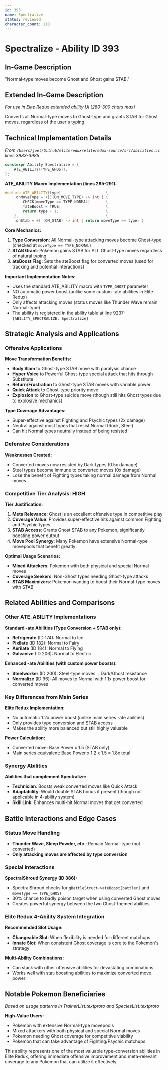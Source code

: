 ```yaml
---
id: 393
name: Spectralize
status: reviewed
character_count: 110
---
```


# Spectralize - Ability ID 393

## In-Game Description
"Normal-type moves become Ghost and Ghost gains STAB."

## Extended In-Game Description
*For use in Elite Redux extended ability UI (280-300 chars max)*

Converts all Normal-type moves to Ghost-type and grants STAB for Ghost moves, regardless of the user's typing.

## Technical Implementation Details
*From `/Users/joel/Github/eliteredux/eliteredux-source/src/abilities.cc` lines 3983-3985*

```cpp
constexpr Ability Spectralize = {
    ATE_ABILITY(TYPE_GHOST),
};
```

**ATE_ABILITY Macro Implementation (lines 285-291):**
```cpp
#define ATE_ABILITY(type)                    \
    .onMoveType = +[](ON_MOVE_TYPE) -> int { \
        CHECK(moveType == TYPE_NORMAL)       \
        *ateBoost = TRUE;                    \
        return type + 1;                     \
    },                                       \
    .onStab = +[](ON_STAB) -> int { return moveType == type; }
```

**Core Mechanics:**
1. **Type Conversion**: All Normal-type attacking moves become Ghost-type (checked at `moveType == TYPE_NORMAL`)
2. **STAB Grant**: Pokemon gains STAB for ALL Ghost-type moves regardless of natural typing
3. **ateBoost Flag**: Sets the ateBoost flag for converted moves (used for tracking and potential interactions)

**Important Implementation Notes:**
- Uses the standard ATE_ABILITY macro with `TYPE_GHOST` parameter
- NO automatic power boost (unlike some custom -ate abilities in Elite Redux)
- Only affects attacking moves (status moves like Thunder Wave remain Normal-type)
- The ability is registered in the ability table at line 9237: `{ABILITY_SPECTRALIZE, Spectralize}`

## Strategic Analysis and Applications

### Offensive Applications
**Move Transformation Benefits:**
- **Body Slam** to Ghost-type STAB move with paralysis chance
- **Hyper Voice** to Powerful Ghost-type special attack that hits through Substitute
- **Return/Frustration** to Ghost-type STAB moves with variable power
- **Quick Attack** to Ghost-type priority move
- **Explosion** to Ghost-type suicide move (though still hits Ghost types due to explosive mechanics)

**Type Coverage Advantages:**
- Super-effective against Fighting and Psychic types (2x damage)
- Neutral against most types that resist Normal (Rock, Steel)
- Can hit Normal types neutrally instead of being resisted

### Defensive Considerations
**Weaknesses Created:**
- Converted moves now resisted by Dark types (0.5x damage)
- Steel types become immune to converted moves (0x damage)
- Lose the benefit of Fighting types taking normal damage from Normal moves

### Competitive Tier Analysis: HIGH

**Tier Justification:**
1. **Meta Relevance**: Ghost is an excellent offensive type in competitive play
2. **Coverage Value**: Provides super-effective hits against common Fighting and Psychic types
3. **STAB Access**: Grants Ghost STAB to any Pokemon, significantly boosting power output
4. **Move Pool Synergy**: Many Pokemon have extensive Normal-type movepools that benefit greatly

**Optimal Usage Scenarios:**
- **Mixed Attackers**: Pokemon with both physical and special Normal moves
- **Coverage Seekers**: Non-Ghost types needing Ghost-type attacks
- **STAB Maximizers**: Pokemon wanting to boost their Normal-type moves with STAB

## Related Abilities and Comparisons

### Other ATE_ABILITY Implementations
**Standard -ate Abilities (Type Conversion + STAB only):**
- **Refrigerate** (ID 174): Normal to Ice
- **Pixilate** (ID 182): Normal to Fairy  
- **Aerilate** (ID 184): Normal to Flying
- **Galvanize** (ID 206): Normal to Electric

**Enhanced -ate Abilities (with custom power boosts):**
- **Steelworker** (ID 200): Steel-type moves + Dark/Ghost resistance
- **Normalize** (ID 96): All moves to Normal with 1.1x power boost for converted moves

### Key Differences from Main Series
**Elite Redux Implementation:**
- No automatic 1.2x power boost (unlike main series -ate abilities)
- Only provides type conversion and STAB access
- Makes the ability more balanced but still highly valuable

**Power Calculation:**
- Converted move: Base Power x 1.5 (STAB only)
- Main series equivalent: Base Power x 1.2 x 1.5 = 1.8x total

### Synergy Abilities
**Abilities that complement Spectralize:**
- **Technician**: Boosts weak converted moves like Quick Attack
- **Adaptability**: Would double STAB bonus if present (though not applicable in 4-ability system)
- **Skill Link**: Enhances multi-hit Normal moves that get converted

## Battle Interactions and Edge Cases

### Status Move Handling
- **Thunder Wave, Sleep Powder, etc.**: Remain Normal-type (not converted)
- **Only attacking moves are affected by type conversion**

### Special Interactions
**SpectralShroud Synergy (ID 386):**
- SpectralShroud checks for `gBattleStruct->ateBoost[battler]` and `moveType == TYPE_GHOST`
- 30% chance to badly poison target when using converted Ghost moves
- Creates powerful synergy between the two Ghost-themed abilities

### Elite Redux 4-Ability System Integration
**Recommended Slot Usage:**
- **Changeable Slot**: When flexibility is needed for different matchups
- **Innate Slot**: When consistent Ghost coverage is core to the Pokemon's strategy

**Multi-Ability Combinations:**
- Can stack with other offensive abilities for devastating combinations
- Works well with stat-boosting abilities to maximize converted move power

## Notable Pokemon Beneficiaries
*Based on usage patterns in TrainerList.textproto and SpeciesList.textproto*

**High-Value Users:**
- Pokemon with extensive Normal-type movepools
- Mixed attackers with both physical and special Normal moves
- Pokemon needing Ghost coverage for competitive viability
- Pokemon that can take advantage of Fighting/Psychic matchups

This ability represents one of the most valuable type-conversion abilities in Elite Redux, offering immediate offensive improvement and meta-relevant coverage to any Pokemon that can utilize it effectively.